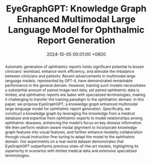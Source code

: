 ---
title: "EyeGraphGPT: Knowledge Graph Enhanced Multimodal Large Language Model for Ophthalmic Report Generation"
date: 2024-10-05 00:01:00 +0800
selected: false
pub: "IEEE BIBM'24, CCF-B"
pub_last: 'Just accepted. <span class="badge badge-pill badge-publication badge-danger">Oral</span>'
pub_date: "(2024)"
abstract: >-
  Automatic generation of ophthalmic reports holds significant potential to lessen clinicians’ workload, enhance work efficiency, and alleviate the imbalance between clinicians and patients. Recent advancements in multimodal large language models, represented by GPT-4, have demonstrated remarkable performance in the general domain. However, training such models necessitates a substantial amount of paired image-text data, yet paired ophthalmic data is limited, and ophthalmic reports are laden with specialized terminologies, making it challenging to transfer the training paradigm to the ophthalmic domain. In this paper, we propose EyeGraphGPT, a knowledge graph enhanced multimodal large language model for ophthalmic report generation. Specifically, we construct a knowledge graph by leveraging the knowledge from a medical database and expertise from ophthalmic experts to model relationships among ophthalmic diseases, enhancing the model’s focus on key disease information. We then perform relation-aware modal alignment to incorporate knowledge graph features into visual features, and further enhance modality collaboration through visual instruction fine-tuning to adapt the model to the ophthalmic domain. Our experiments on a real-world dataset demonstrates that EyeGraphGPT outperforms previous state-of-the-art models, highlighting its superiority in scenarios with limited medical data and extensive specialized terminologies.
cover: /assets/images/covers/wang2024eyegraphgpt.png
authors:
  - Zhirui Wang
  - Xinlong Jiang†
  - Chenlong Gao
  - Fan Dong
  - Weiwei Dai
  - Bingyu Wang
  - Bingjie Yan
  - Qian Chen
  - Wuliang Huang
  - Teng Zhang
  - Yiqiang Chen
# links: 
  # Paper: https://ieeexplore.ieee.org/abstract/document/10643309/
  # Bib: bib/wang2024eyegraphgpt.txt
---